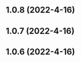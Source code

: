 


<a name="1.0.8"></a>
## 1.0.8 (2022-4-16)

<a name="1.0.7"></a>
## 1.0.7 (2022-4-16)

<a name="1.0.6"></a>
## 1.0.6 (2022-4-16)

